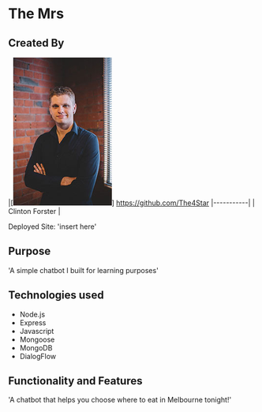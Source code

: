 # The Mrs

<!-- ![tictactoe gif](./img/tictactoe.gif "Demo gif") -->

## Created By
|[![Clinton Forster](./img/clinton_small.jpg)]
https://github.com/The4Star 
|-----------|
| Clinton Forster | 

Deployed Site: 'insert here'

## Purpose 

'A simple chatbot I built for learning purposes'

## Technologies used

* Node.js
* Express
* Javascript 
* Mongoose 
* MongoDB
* DialogFlow

## Functionality and Features

'A chatbot that helps you choose where to eat in Melbourne tonight!' 